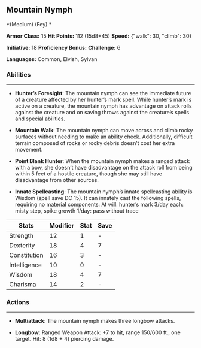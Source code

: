 ## Mountain Nymph
*(Medium) (Fey) *

**Armor Class:** 15
**Hit Points:** 112 (15d8+45)
**Speed:** {"walk": 30, "climb": 30}

**Initiative:** 18
**Proficiency Bonus:**
**Challenge:** 6

**Languages:** Common, Elvish, Sylvan

### Abilities
 --- 
- **Hunter’s Foresight**: The mountain nymph can see the immediate future of a creature affected by her hunter’s mark spell. While hunter’s mark is active on a creature, the mountain nymph has advantage on attack rolls against the creature and on saving throws against the creature’s spells and special abilities.

- **Mountain Walk**: The mountain nymph can move across and climb rocky surfaces without needing to make an ability check. Additionally, difficult terrain composed of rocks or rocky debris doesn’t cost her extra movement.

- **Point Blank Hunter**: When the mountain nymph makes a ranged attack with a bow, she doesn’t have disadvantage on the attack roll from being within 5 feet of a hostile creature, though she may still have disadvantage from other sources.

- **Innate Spellcasting**: The mountain nymph’s innate spellcasting ability is Wisdom (spell save DC 15). It can innately cast the following spells, requiring no material components:
At will: hunter’s mark
3/day each: misty step, spike growth
1/day: pass without trace



| Stats | Modifier | Stat | Save
| ---- | ---- | ---- | ---- |
| Strength | 12 | 1 | - |
| Dexterity | 18 | 4 | 7 |
| Constitution | 16 | 3 | - |
| Intelligence | 10 | 0 | - |
| Wisdom | 18 | 4 | 7 |
| Charisma | 14 | 2 | - |

### Actions
 --- 
- **Multiattack**: The mountain nymph makes three longbow attacks.

- **Longbow**: Ranged Weapon Attack: +7 to hit, range 150/600 ft., one target. Hit: 8 (1d8 + 4) piercing damage.

